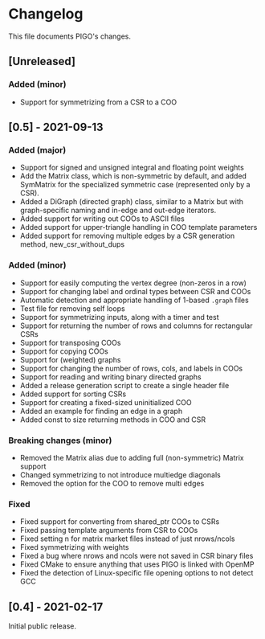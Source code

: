 # Changelog
This file documents PIGO's changes.

## [Unreleased]
### Added (minor)
- Support for symmetrizing from a CSR to a COO

## [0.5] - 2021-09-13
### Added (major)
- Support for signed and unsigned integral and floating point weights
- Add the Matrix class, which is non-symmetric by default, and added
  SymMatrix for the specialized symmetric case (represented only by
  a CSR).
- Added a DiGraph (directed graph) class, similar to a Matrix but with
  graph-specific naming and in-edge and out-edge iterators.
- Added support for writing out COOs to ASCII files
- Added support for upper-triangle handling in COO template parameters
- Added support for removing multiple edges by a CSR generation method,
  new_csr_without_dups

### Added (minor)
- Support for easily computing the vertex degree (non-zeros in a row)
- Support for changing label and ordinal types between CSR and COOs
- Automatic detection and appropriate handling of 1-based `.graph` files
- Test file for removing self loops
- Support for symmetrizing inputs, along with a timer and test
- Support for returning the number of rows and columns for rectangular CSRs
- Support for transposing COOs
- Support for copying COOs
- Support for (weighted) graphs
- Support for changing the number of rows, cols, and labels in COOs
- Support for reading and writing binary directed graphs
- Added a release generation script to create a single header file
- Added support for sorting CSRs
- Support for creating a fixed-sized uninitialized COO
- Added an example for finding an edge in a graph
- Added const to size returning methods in COO and CSR

### Breaking changes (minor)
- Removed the Matrix alias due to adding full (non-symmetric) Matrix
  support
- Changed symmetrizing to not introduce multiedge diagonals
- Removed the option for the COO to remove multi edges

### Fixed
- Fixed support for converting from shared_ptr COOs to CSRs
- Fixed passing template arguments from CSR to COOs
- Fixed setting n for matrix market files instead of just nrows/ncols
- Fixed symmetrizing with weights
- Fixed a bug where nrows and ncols were not saved in CSR binary files
- Fixed CMake to ensure anything that uses PIGO is linked with OpenMP
- Fixed the detection of Linux-specific file opening options to not detect GCC

## [0.4] - 2021-02-17
Initial public release.
